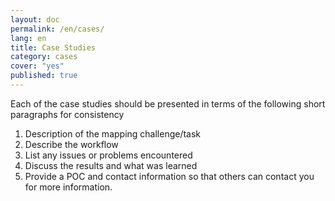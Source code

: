 ```yaml
---
layout: doc
permalink: /en/cases/
lang: en
title: Case Studies
category: cases
cover: "yes"
published: true
---
```


Each of the case studies should be presented in terms of the following short paragraphs for consistency

1. Description of the mapping challenge/task
2. Describe the workflow
3. List any issues or problems encountered
4. Discuss the results and what was learned
5. Provide a POC and contact information so that others can contact you for more information.